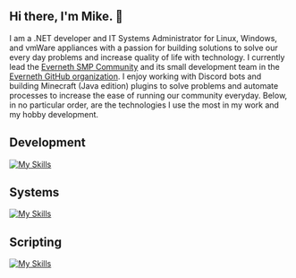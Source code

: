 ## Hi there, I'm Mike. 👋
I am a .NET developer and IT Systems Administrator for Linux, Windows, and vmWare appliances with a passion for building solutions to solve our every day problems and increase quality of life with technology. I currently lead the [Everneth SMP Community](https:/everneth.com) and its small development team in the [Everneth GitHub organization](https://github.com/Everneth). I enjoy working with Discord bots and building Minecraft (Java edition) plugins to solve problems and automate processes to increase the ease of running our community everyday. Below, in no particular order, are the technologies I use the most in my work and my hobby development.

## Development
[![My Skills](https://skillicons.dev/icons?i=java,dotnet,cs,vue,php,laravel)](https://github.com/tptmike)

## Systems
[![My Skills](https://skillicons.dev/icons?i=linux,docker,mysql)](https://github.com/tptmike)

## Scripting
[![My Skills](https://skillicons.dev/icons?i=bash,python,powershell)](https://github.com/tptmike)

